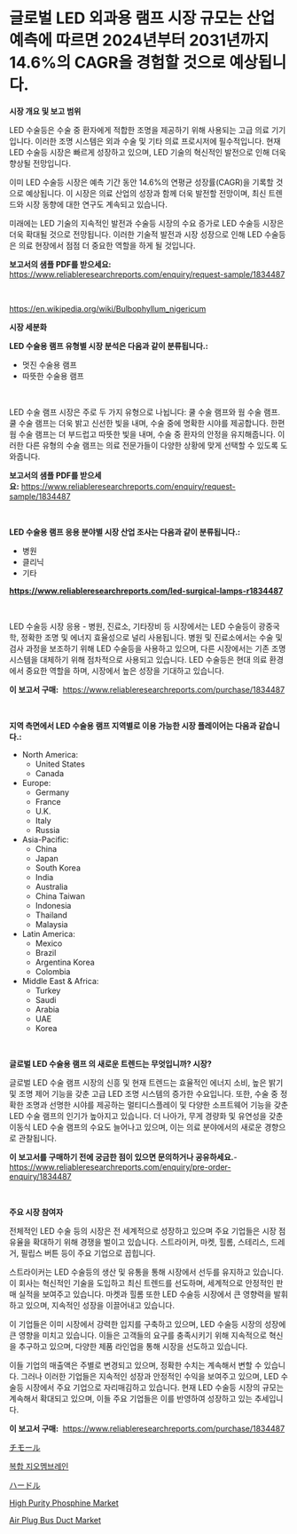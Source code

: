<p><h1>글로벌 LED 외과용 램프 시장 규모는 산업 예측에 따르면 2024년부터 2031년까지 14.6%의 CAGR을 경험할 것으로 예상됩니다.</h1></p><p><strong>시장 개요 및 보고 범위</strong></p>
<p><p>LED 수술등은 수술 중 환자에게 적합한 조명을 제공하기 위해 사용되는 고급 의료 기기입니다. 이러한 조명 시스템은 외과 수술 및 기타 의료 프로시저에 필수적입니다. 현재 LED 수술등 시장은 빠르게 성장하고 있으며, LED 기술의 혁신적인 발전으로 인해 더욱 향상될 전망입니다. </p><p>이미 LED 수술등 시장은 예측 기간 동안 14.6%의 연평균 성장률(CAGR)을 기록할 것으로 예상됩니다. 이 시장은 의료 산업의 성장과 함께 더욱 발전할 전망이며, 최신 트렌드와 시장 동향에 대한 연구도 계속되고 있습니다. </p><p>미래에는 LED 기술의 지속적인 발전과 수술등 시장의 수요 증가로 LED 수술등 시장은 더욱 확대될 것으로 전망됩니다. 이러한 기술적 발전과 시장 성장으로 인해 LED 수술등은 의료 현장에서 점점 더 중요한 역할을 하게 될 것입니다.</p></p>
<p><strong>보고서의 샘플 PDF를 받으세요:</strong> <a href="https://www.reliableresearchreports.com/enquiry/request-sample/1834487">https://www.reliableresearchreports.com/enquiry/request-sample/1834487</a></p>
<p>&nbsp;</p>
<p><a href="https://en.wikipedia.org/wiki/Bulbophyllum_nigericum">https://en.wikipedia.org/wiki/Bulbophyllum_nigericum</a></p>
<p><strong>시장 세분화</strong></p>
<p><strong>LED 수술용 램프 유형별 시장 분석은 다음과 같이 분류됩니다.:</strong></p>
<p><ul><li>멋진 수술용 램프</li><li>따뜻한 수술용 램프</li></ul></p>
<p>&nbsp;</p>
<p><p>LED 수술 램프 시장은 주로 두 가지 유형으로 나뉩니다: 쿨 수술 램프와 웜 수술 램프. 쿨 수술 램프는 더욱 밝고 신선한 빛을 내며, 수술 중에 명확한 시야를 제공합니다. 한편 웜 수술 램프는 더 부드럽고 따뜻한 빛을 내며, 수술 중 환자의 안정을 유지해줍니다. 이러한 다른 유형의 수술 램프는 의료 전문가들이 다양한 상황에 맞게 선택할 수 있도록 도와줍니다.</p></p>
<p><strong>보고서의 샘플 PDF를 받으세요:</strong>&nbsp;<a href="https://www.reliableresearchreports.com/enquiry/request-sample/1834487">https://www.reliableresearchreports.com/enquiry/request-sample/1834487</a></p>
<p>&nbsp;</p>
<p><strong> LED 수술용 램프 응용 분야별 시장 산업 조사는 다음과 같이 분류됩니다.:</strong></p>
<p><ul><li>병원</li><li>클리닉</li><li>기타</li></ul></p>
<p><strong><a href="https://www.reliableresearchreports.com/led-surgical-lamps-r1834487">https://www.reliableresearchreports.com/led-surgical-lamps-r1834487</a></strong></p>
<p>&nbsp;</p>
<p><p>LED 수술등 시장 응용 - 병원, 진료소, 기타장비 등 시장에서는 LED 수술등이 광중국학, 정확한 조명 및 에너지 효율성으로 널리 사용됩니다. 병원 및 진료소에서는 수술 및 검사 과정을 보조하기 위해 LED 수술등을 사용하고 있으며, 다른 시장에서는 기존 조명 시스템을 대체하기 위해 점차적으로 사용되고 있습니다. LED 수술등은 현대 의료 환경에서 중요한 역할을 하며, 시장에서 높은 성장을 기대하고 있습니다.</p></p>
<p><strong>이 보고서 구매:</strong>&nbsp; <a href="https://www.reliableresearchreports.com/purchase/1834487">https://www.reliableresearchreports.com/purchase/1834487</a></p>
<p>&nbsp;</p>
<p><strong>지역 측면에서 LED 수술용 램프 지역별로 이용 가능한 시장 플레이어는 다음과 같습니다.:</strong></p>
<p><ul>
    <li>
        North America:
        <ul>
            <li>United States</li>
            <li>Canada</li>
        </ul>
    </li>
    <li>
        Europe:
        <ul>
            <li>Germany</li>
            <li>France</li>
            <li>U.K.</li>
            <li>Italy</li>
            <li>Russia</li>
        </ul>
    </li>
    <li>
        Asia-Pacific:
        <ul>
            <li>China</li>
            <li>Japan</li>
            <li>South Korea</li>
            <li>India</li>
            <li>Australia</li>
            <li>China Taiwan</li>
            <li>Indonesia</li>
            <li>Thailand</li>
            <li>Malaysia</li>
        </ul>
    </li>
    <li>
        Latin America:
        <ul>
            <li>Mexico</li>
            <li>Brazil</li>
            <li>Argentina Korea</li>
            <li>Colombia</li>
        </ul>
    </li>
    <li>
        Middle East & Africa:
        <ul>
            <li>Turkey</li>
            <li>Saudi</li>
            <li>Arabia</li>
            <li>UAE</li>
            <li>Korea</li>
        </ul>
    </li>
    </ul></p>
<p>&nbsp;</p>
<p><strong>글로벌 LED 수술용 램프 의 새로운 트렌드는 무엇입니까? 시장?</strong></p>
<p><p>글로벌 LED 수술 램프 시장의 신흥 및 현재 트렌드는 효율적인 에너지 소비, 높은 밝기 및 조명 제어 기능을 갖춘 고급 LED 조명 시스템의 증가한 수요입니다. 또한, 수술 중 정확한 조명과 선명한 시야를 제공하는 멀티디스플레이 및 다양한 소프트웨어 기능을 갖춘 LED 수술 램프의 인기가 높아지고 있습니다. 더 나아가, 무게 경량화 및 유연성을 갖춘 이동식 LED 수술 램프의 수요도 늘어나고 있으며, 이는 의료 분야에서의 새로운 경향으로 관찰됩니다.</p></p>
<p><strong>이 보고서를 구매하기 전에 궁금한 점이 있으면 문의하거나 공유하세요.</strong>- <a href="https://www.reliableresearchreports.com/enquiry/pre-order-enquiry/1834487">https://www.reliableresearchreports.com/enquiry/pre-order-enquiry/1834487</a></p>
<p>&nbsp;</p>
<p><strong>주요 시장 참여자</strong></p>
<p><p>전체적인 LED 수술 등의 시장은 전 세계적으로 성장하고 있으며 주요 기업들은 시장 점유율을 확대하기 위해 경쟁을 벌이고 있습니다. 스트라이커, 마켓, 힐롬, 스테리스, 드레거, 필립스 버튼 등이 주요 기업으로 꼽힙니다.</p><p>스트라이커는 LED 수술등의 생산 및 유통을 통해 시장에서 선두를 유지하고 있습니다. 이 회사는 혁신적인 기술을 도입하고 최신 트렌드를 선도하며, 세계적으로 안정적인 판매 실적을 보여주고 있습니다. 마켓과 힐롬 또한 LED 수술등 시장에서 큰 영향력을 발휘하고 있으며, 지속적인 성장을 이끌어내고 있습니다.</p><p>이 기업들은 이미 시장에서 강력한 입지를 구축하고 있으며, LED 수술등 시장의 성장에 큰 영향을 미치고 있습니다. 이들은 고객들의 요구를 충족시키기 위해 지속적으로 혁신을 추구하고 있으며, 다양한 제품 라인업을 통해 시장을 선도하고 있습니다.</p><p>이들 기업의 매출액은 주별로 변경되고 있으며, 정확한 수치는 계속해서 변할 수 있습니다. 그러나 이러한 기업들은 지속적인 성장과 안정적인 수익을 보여주고 있으며, LED 수술등 시장에서 주요 기업으로 자리매김하고 있습니다. 현재 LED 수술등 시장의 규모는 계속해서 확대되고 있으며, 이들 주요 기업들은 이를 반영하여 성장하고 있는 추세입니다.</p></p>
<p><strong>이 보고서 구매:</strong>&nbsp;&nbsp;<a href="https://www.reliableresearchreports.com/purchase/1834487">https://www.reliableresearchreports.com/purchase/1834487</a></p>
<p><p><a href="https://medium.com/@reyeshowell655/%E3%82%BF%E3%82%A4%E3%83%A2%E3%83%BC%E3%83%AB%E5%B8%82%E5%A0%B4%E8%AA%BF%E6%9F%BB%E3%83%AC%E3%83%9D%E3%83%BC%E3%83%88-2024%E5%B9%B4%E3%81%8B%E3%82%892031%E5%B9%B4%E3%81%BE%E3%81%A7%E3%81%AE%E7%9D%80%E5%AE%9F%E3%81%AA%E5%B9%B4%E9%96%93%E6%88%90%E9%95%B7%E7%8E%874-3-%E3%82%92%E6%8C%81%E3%81%A4%E5%B8%82%E5%A0%B4%E4%BA%88%E6%B8%AC%E3%81%A8%E6%88%90%E9%95%B7%E8%A6%8B%E9%80%9A%E3%81%97-94a889c4375c">チモール</a></p><p><a href="https://medium.com/@conradkirrlin76575/%EA%B8%80%EB%A1%9C%EB%B2%8C-%EB%B3%B5%ED%95%A9-%EC%A7%80%EC%98%A4%EB%A9%94%EB%AA%A8%EB%B8%8C%EB%A0%88%EC%9D%B8-%EC%8B%9C%EC%9E%A5%EC%9D%98-%EB%AF%B8%EB%9E%98-%ED%8A%B8%EB%A0%8C%EB%93%9C-2024%EB%85%84%EB%B6%80%ED%84%B0-2031%EB%85%84%EA%B9%8C%EC%A7%80-147%ED%8E%98%EC%9D%B4%EC%A7%80%EC%9D%98-%EC%8B%9C%EC%9E%A5-%EC%9D%B8%EC%82%AC%EC%9D%B4%ED%8A%B8%EC%99%80-%EB%B6%84%EC%84%9D-9c21ca0a7dc2">복합 지오멤브레인</a></p><p><a href="https://github.com/roulaayoub-saad/Market-Research-Report-List-3/blob/main/704363053768.md">ハードル</a></p><p><a href="https://medium.com/@luke.wilson7856/high-purity-phosphine-market-a-global-and-regional-analysis-2024-2031-08fa642c5811">High Purity Phosphine Market</a></p><p><a href="https://issuu.com/reportprime-2/docs/air-plug-bus-duct-market-size-2030.pptx">Air Plug Bus Duct Market</a></p></p>